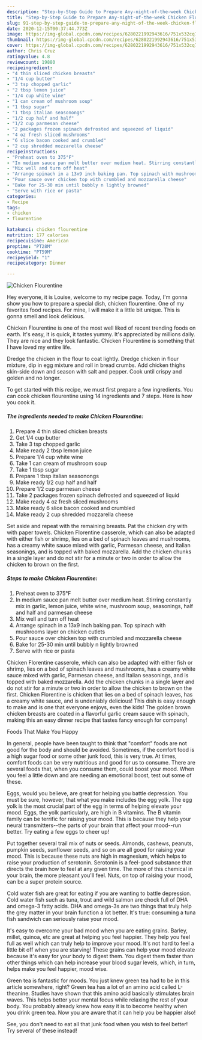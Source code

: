 ```yaml
---
description: "Step-by-Step Guide to Prepare Any-night-of-the-week Chicken Flourentine"
title: "Step-by-Step Guide to Prepare Any-night-of-the-week Chicken Flourentine"
slug: 91-step-by-step-guide-to-prepare-any-night-of-the-week-chicken-flourentine
date: 2020-12-15T00:37:44.773Z
image: https://img-global.cpcdn.com/recipes/6280221992943616/751x532cq70/chicken-flourentine-recipe-main-photo.jpg
thumbnail: https://img-global.cpcdn.com/recipes/6280221992943616/751x532cq70/chicken-flourentine-recipe-main-photo.jpg
cover: https://img-global.cpcdn.com/recipes/6280221992943616/751x532cq70/chicken-flourentine-recipe-main-photo.jpg
author: Chris Cruz
ratingvalue: 4.8
reviewcount: 19880
recipeingredient:
- "4 thin sliced chicken breasts"
- "1/4 cup butter"
- "3 tsp chopped garlic"
- "2 tbsp lemon juice"
- "1/4 cup white wine"
- "1 can cream of mushroom soup"
- "1 tbsp sugar"
- "1 tbsp italian seasonongs"
- "1/2 cup half and half"
- "1/2 cup parmesan cheese"
- "2 packages frozen spinach defrosted and squeezed of liquid"
- "4 oz fresh sliced mushrooms"
- "6 slice bacon cooked and crumbled"
- "2 cup shredded mozzarella cheese"
recipeinstructions:
- "Preheat oven to 375°F"
- "In medium sauce pan melt butter over medium heat. Stirring constantly mix in garlic, lemon juice, white wine, mushroom soup,  seasonings, half and half and parmesan cheese"
- "Mix well and turn off heat"
- "Arrange spinach in a 13x9 inch baking pan. Top spinach with mushrooms layer on chicken cutlets"
- "Pour sauce over chicken top with crumbled and mozzarella cheese"
- "Bake for 25-30 min until bubbly n lightly browned"
- "Serve with rice or pasta"
categories:
- Recipe
tags:
- chicken
- flourentine

katakunci: chicken flourentine 
nutrition: 177 calories
recipecuisine: American
preptime: "PT28M"
cooktime: "PT59M"
recipeyield: "1"
recipecategory: Dinner

---
```



![Chicken Flourentine](https://img-global.cpcdn.com/recipes/6280221992943616/751x532cq70/chicken-flourentine-recipe-main-photo.jpg)

Hey everyone, it is Louise, welcome to my recipe page. Today, I'm gonna show you how to prepare a special dish, chicken flourentine. One of my favorites food recipes. For mine, I will make it a little bit unique. This is gonna smell and look delicious.

Chicken Flourentine is one of the most well liked of recent trending foods on earth. It's easy, it is quick, it tastes yummy. It's appreciated by millions daily. They are nice and they look fantastic. Chicken Flourentine is something that I have loved my entire life.

Dredge the chicken in the flour to coat lightly. Dredge chicken in flour mixture, dip in egg mixture and roll in bread crumbs. Add chicken thighs skin-side down and season with salt and pepper. Cook until crispy and golden and no longer.


To get started with this recipe, we must first prepare a few ingredients. You can cook chicken flourentine using 14 ingredients and 7 steps. Here is how you cook it.

<!--inarticleads1-->

##### The ingredients needed to make Chicken Flourentine:

1. Prepare 4 thin sliced chicken breasts
1. Get 1/4 cup butter
1. Take 3 tsp chopped garlic
1. Make ready 2 tbsp lemon juice
1. Prepare 1/4 cup white wine
1. Take 1 can cream of mushroom soup
1. Take 1 tbsp sugar
1. Prepare 1 tbsp italian seasonongs
1. Make ready 1/2 cup half and half
1. Prepare 1/2 cup parmesan cheese
1. Take 2 packages frozen spinach defrosted and squeezed of liquid
1. Make ready 4 oz fresh sliced mushrooms
1. Make ready 6 slice bacon cooked and crumbled
1. Make ready 2 cup shredded mozzarella cheese


Set aside and repeat with the remaining breasts. Pat the chicken dry with with paper towels. Chicken Florentine casserole, which can also be adapted with either fish or shrimp, lies on a bed of spinach leaves and mushrooms, has a creamy white sauce mixed with garlic, Parmesan cheese, and Italian seasonings, and is topped with baked mozzarella. Add the chicken chunks in a single layer and do not stir for a minute or two in order to allow the chicken to brown on the first. 

<!--inarticleads2-->

##### Steps to make Chicken Flourentine:

1. Preheat oven to 375°F
1. In medium sauce pan melt butter over medium heat. Stirring constantly mix in garlic, lemon juice, white wine, mushroom soup,  seasonings, half and half and parmesan cheese
1. Mix well and turn off heat
1. Arrange spinach in a 13x9 inch baking pan. Top spinach with mushrooms layer on chicken cutlets
1. Pour sauce over chicken top with crumbled and mozzarella cheese
1. Bake for 25-30 min until bubbly n lightly browned
1. Serve with rice or pasta


Chicken Florentine casserole, which can also be adapted with either fish or shrimp, lies on a bed of spinach leaves and mushrooms, has a creamy white sauce mixed with garlic, Parmesan cheese, and Italian seasonings, and is topped with baked mozzarella. Add the chicken chunks in a single layer and do not stir for a minute or two in order to allow the chicken to brown on the first. Chicken Florentine is chicken that lies on a bed of spinach leaves, has a creamy white sauce, and is undeniably delicious! This dish is easy enough to make and is one that everyone enjoys, even the kids! The golden brown chicken breasts are coated in a flavorful garlic cream sauce with spinach, making this an easy dinner recipe that tastes fancy enough for company! 

Foods That Make You Happy


In general, people have been taught to think that "comfort" foods are not good for the body and should be avoided. Sometimes, if the comfort food is a high sugar food or some other junk food, this is very true. At times, comfort foods can be very nutritious and good for us to consume. There are several foods that, when you consume them, could boost your mood. When you feel a little down and are needing an emotional boost, test out some of these.

Eggs, would you believe, are great for helping you battle depression. You must be sure, however, that what you make includes the egg yolk. The egg yolk is the most crucial part of the egg in terms of helping elevate your mood. Eggs, the yolk particularly, are high in B vitamins. The B vitamin family can be terrific for raising your mood. This is because they help your neural transmitters--the parts of your brain that affect your mood--run better. Try eating a few eggs to cheer up!

Put together several trail mix of nuts or seeds. Almonds, cashews, peanuts, pumpkin seeds, sunflower seeds, and so on are all good for raising your mood. This is because these nuts are high in magnesium, which helps to raise your production of serotonin. Serotonin is a feel-good substance that directs the brain how to feel at any given time. The more of this chemical in your brain, the more pleasant you'll feel. Nuts, on top of raising your mood, can be a super protein source.

Cold water fish are great for eating if you are wanting to battle depression. Cold water fish such as tuna, trout and wild salmon are chock full of DHA and omega-3 fatty acids. DHA and omega-3s are two things that truly help the grey matter in your brain function a lot better. It's true: consuming a tuna fish sandwich can seriously raise your mood. 

It's easy to overcome your bad mood when you are eating grains. Barley, millet, quinoa, etc are great at helping you feel happier. They help you feel full as well which can truly help to improve your mood. It's not hard to feel a little bit off when you are starving! These grains can help your mood elevate because it's easy for your body to digest them. You digest them faster than other things which can help increase your blood sugar levels, which, in turn, helps make you feel happier, mood wise.

Green tea is fantastic for moods. You just knew green tea had to be in this article somewhere, right? Green tea has a lot of an amino acid called L-theanine. Studies have shown that this amino acid basically stimulates brain waves. This helps better your mental focus while relaxing the rest of your body. You probably already knew how easy it is to become healthy when you drink green tea. Now you are aware that it can help you be happier also!

See, you don't need to eat all that junk food when you wish to feel better! Try several of these instead!

